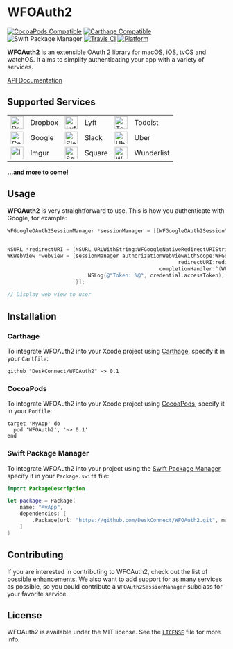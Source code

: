 # WFOAuth2

[![CocoaPods Compatible](https://img.shields.io/cocoapods/v/WFOAuth2.svg)](https://img.shields.io/cocoapods/v/WFOAuth2.svg)
[![Carthage Compatible](https://img.shields.io/badge/Carthage-compatible-brightgreen.svg)](https://github.com/Carthage/Carthage)
![Swift Package Manager](https://img.shields.io/badge/SPM-compatible-brightgreen.svg)
[![Travis CI](https://img.shields.io/travis/DeskConnect/WFOAuth2.svg)](https://travis-ci.org/DeskConnect/WFOAuth2)
[![Platform](https://img.shields.io/cocoapods/p/WFOAuth2.svg?style=flat)](http://cocoadocs.org/docsets/WFOAuth2)

**WFOAuth2** is an extensible OAuth 2 library for macOS, iOS, tvOS and watchOS. It aims to simplify authenticating your app with a variety of services.

[API Documentation](https://deskconnect.github.io/WFOAuth2)

## Supported Services

<table>
  <tr>
    <td><img src="https://s3.amazonaws.com/workflow-actions/icons/com.getdropbox.Dropbox@2x.png" alt="Dropbox" width="29"/></td><td>Dropbox</td>
    <td><img src="https://s3.amazonaws.com/workflow-actions/icons/com.zimride.instant@2x.png" alt="Lyft" width="29"/></td><td>Lyft</td>
    <td><img src="https://s3.amazonaws.com/workflow-actions/icons/com.todoist.ios@2x.png" alt="Todoist" width="29"/></td><td>Todoist</td>
  </tr>
  <tr>
    <td><img src="https://s3.amazonaws.com/workflow-actions/icons/com.google.GoogleMobile@2x.png" alt="Google" width="29"/></td><td>Google</td>
    <td><img src="https://s3.amazonaws.com/workflow-actions/icons/com.tinyspeck.chatlyio@2x.png" alt="Slack" width="29"/></td><td>Slack</td>
    <td><img src="https://s3.amazonaws.com/workflow-actions/icons/com.ubercab.UberClient@2x.png" alt="Uber" width="29"/></td><td>Uber</td>
  </tr>
  <tr>
    <td><img src="https://s3.amazonaws.com/workflow-actions/icons/imgurmobile@2x.png" alt="Imgur" width="29"/></td><td>Imgur</td>
    <td><img src="https://s3.amazonaws.com/workflow-actions/icons/com.squareup.square@2x.png" alt="Square" width="29"/></td><td>Square</td>
    <td><img src="https://s3.amazonaws.com/workflow-actions/icons/com.6wunderkinder.wunderlistmobile@2x.png" alt="Wunderlist" width="29"/></td><td>Wunderlist</td>
  </tr>
</table>

**...and more to come!**

## Usage

**WFOAuth2** is very straightforward to use. This is how you authenticate with Google, for example:

```objective-c
WFGoogleOAuth2SessionManager *sessionManager = [[WFGoogleOAuth2SessionManager alloc] initWithClientID:@"XXXX-yyyy.apps.googleusercontent.com"
                                                                                         clientSecret:nil];

NSURL *redirectURI = [NSURL URLWithString:WFGoogleNativeRedirectURIString];
WKWebView *webView = [sessionManager authorizationWebViewWithScope:WFGoogleProfileScope
                                                       redirectURI:redirectURI
                                                 completionHandler:^(WFOAuth2Credential *credential, NSError *error) {
                          NSLog(@"Token: %@", credential.accessToken);
                      }];
                      
// Display web view to user
```

## Installation

### Carthage

To integrate WFOAuth2 into your Xcode project using [Carthage](https://github.com/Carthage/Carthage), specify it in your `Cartfile`:

```
github "DeskConnect/WFOAuth2" ~> 0.1
```

### CocoaPods

To integrate WFOAuth2 into your Xcode project using [CocoaPods](https://cocoapods.org), specify it in your `Podfile`:

```
target 'MyApp' do
  pod 'WFOAuth2', '~> 0.1'
end
```

### Swift Package Manager

To integrate WFOAuth2 into your project using the [Swift Package Manager](https://swift.org/package-manager/), specify it in your `Package.swift` file:

``` swift
import PackageDescription

let package = Package(
    name: "MyApp",
    dependencies: [
  		.Package(url: "https://github.com/DeskConnect/WFOAuth2.git", majorVersion: 0, minor: 1),
    ]
)
```

## Contributing

If you are interested in contributing to WFOAuth2, check out the list of possible [enhancements](https://github.com/DeskConnect/WFOAuth2/labels/enhancement). We also want to add support for as many services as possible, so you could contribute a `WFOAuth2SessionManager` subclass for your favorite service.

## License

WFOAuth2 is available under the MIT license. See the [`LICENSE`](https://github.com/DeskConnect/WFOAuth2/blob/master/LICENSE) file for more info.
